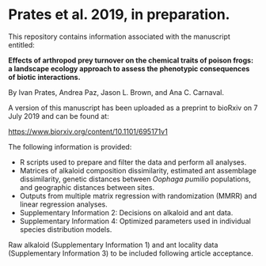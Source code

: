 # Prates et al. 2019, in preparation.

This repository contains information associated with the manuscript entitled:

**Effects of arthropod prey turnover on the chemical traits of poison frogs: a landscape ecology approach to assess the phenotypic consequences of biotic interactions.**

By Ivan Prates, Andrea Paz, Jason L. Brown, and Ana C. Carnaval.

A version of this manuscript has been uploaded as a preprint to bioRxiv on 7 July 2019 and can be found at:

https://www.biorxiv.org/content/10.1101/695171v1

The following information is provided:
- R scripts used to prepare and filter the data and perform all analyses.
- Matrices of alkaloid composition dissimilarity, estimated ant assemblage dissimilarity, genetic distances between _Oophaga pumilio_ populations, and geographic distances between sites.
- Outputs from multiple matrix regression with randomization (MMRR) and linear regression analyses.
- Supplementary Information 2: Decisions on alkaloid and ant data.
- Supplementary Information 4: Optimized parameters used in individual species distribution models.

Raw alkaloid (Supplementary Information 1) and ant locality data (Supplementary Information 3) to be included following article acceptance.
